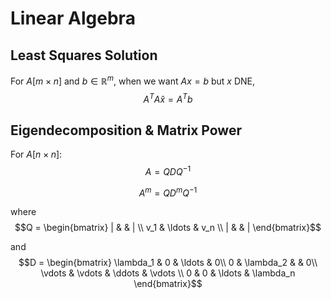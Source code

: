 # Linear Algebra

## Least Squares Solution

For $A [m\times n]$ and $b \in \mathbb{R}^m$, when we want $Ax = b$ but $x$ DNE,
$$A^{T}A\hat{x} = A^{T}b$$

## Eigendecomposition & Matrix Power

For $A [n\times n]$:
$$A = QDQ^{-1}$$

$$A^m = QD^mQ^{-1}$$

where 
$$Q = \begin{bmatrix} | &  & | \\ v_1 & \ldots & v_n \\ | & & | \end{bmatrix}$$ 

and 
$$D = \begin{bmatrix} \lambda_1 & 0 & \ldots & 0\\ 0 & \lambda_2 &  & 0\\ \vdots & \vdots & \ddots & \vdots \\ 0 & 0 & \ldots & \lambda_n \end{bmatrix}$$